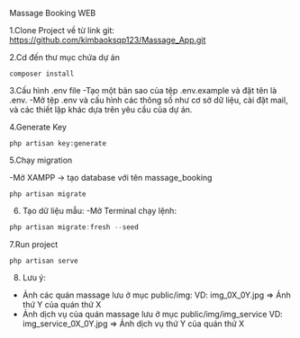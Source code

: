 Massage Booking WEB 

1.Clone Project về từ link git: https://github.com/kimbaoksqp123/Massage_App.git

2.Cd đến thư mục chứa dự án 

    composer install

3.Cấu hình .env file
-Tạo một bản sao của tệp .env.example và đặt tên là .env.
-Mở tệp .env và cấu hình các thông số như cơ sở dữ liệu, cài đặt mail, và các thiết lập khác dựa trên yêu cầu của dự án.

4.Generate Key

    php artisan key:generate

5.Chạy migration 

-Mở XAMPP -> tạo database với tên massage_booking
    
    php artisan migrate

6. Tạo dữ liệu mẫu:
-Mở Terminal chạy lệnh:
    
 ```c
 php artisan migrate:fresh --seed
 ```

7.Run project
    
    
    php artisan serve

8. Lưu ý:
- Ảnh các quán massage lưu ở mục public/img:
    VD: img_0X_0Y.jpg => Ảnh thứ Y của quán thứ X
- Ảnh dịch vụ của quán massage lưu ở mục public/img/img_service
    VD: img_service_0X_0Y.jpg => Ảnh dịch vụ thứ Y của quán thứ X




